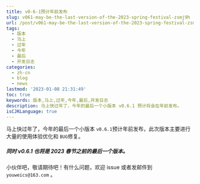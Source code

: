 ```yaml
---
title: v0-6-1预计年前发布
slug: v061-may-be-the-last-version-of-the-2023-spring-festival-zsmj9h
url: /post/v061-may-be-the-last-version-of-the-2023-spring-festival-zsmj9h.html
tags:
  - 版本
  - 马上
  - 过年
  - 今年
  - 最后
  - 开发日志
categories:
  - zh-cn
  - blog
  - news
lastmod: '2023-01-08 21:31:49'
toc: true
keywords: 版本,马上,过年,今年,最后,开发日志
description: 马上快过年了，今年的最后一个小版本 v0.6.1 预计将会在年前发布。‍
isCJKLanguage: true
---
```


马上快过年了，今年的最后一个小版本 `v0.6.1`​ 预计年前发布，此次版本主要进行大量的使用体验优化和 `BUG`​ 修复。

##### 同时 v0.6.1 也将是 2023 春节之前的最后一个版本。

小伙伴吧，敬请期待吧！有什么问题，欢迎 issue 或者发邮件到 `youweics@163.com`​ 。

‍
